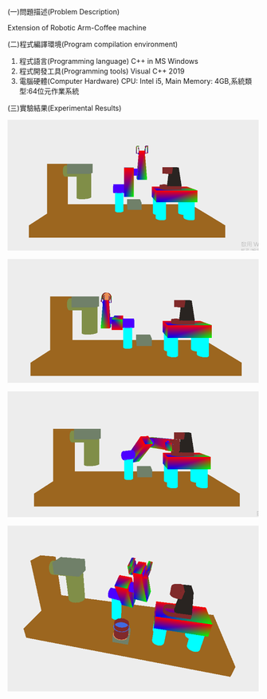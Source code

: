 (一)問題描述(Problem Description)

Extension of Robotic Arm-Coffee machine


(二)程式編譯環境(Program compilation environment)

1. 程式語言(Programming language)
        C++ in MS Windows
2. 程式開發工具(Programming tools)
        Visual C++ 2019
3. 電腦硬體(Computer Hardware)
        CPU: Intel i5, Main Memory: 4GB,系統類型:64位元作業系統


(三)實驗結果(Experimental Results)



![alt text](image.png)

![alt text](image-1.png)

![alt text](image-2.png)

![alt text](image-3.png)

